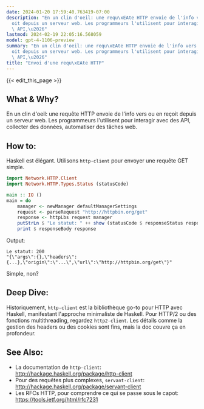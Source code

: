 ```yaml
---
date: 2024-01-20 17:59:40.763419-07:00
description: "En un clin d'oeil: une requ\xEAte HTTP envoie de l'info vers ou en re\xE7\
  oit depuis un serveur web. Les programmeurs l'utilisent pour interagir avec des\
  \ API,\u2026"
lastmod: 2024-02-19 22:05:16.568059
model: gpt-4-1106-preview
summary: "En un clin d'oeil: une requ\xEAte HTTP envoie de l'info vers ou en re\xE7\
  oit depuis un serveur web. Les programmeurs l'utilisent pour interagir avec des\
  \ API,\u2026"
title: "Envoi d'une requ\xEAte HTTP"
---
```


{{< edit_this_page >}}

## What & Why?
En un clin d'oeil: une requête HTTP envoie de l'info vers ou en reçoit depuis un serveur web. Les programmeurs l'utilisent pour interagir avec des API, collecter des données, automatiser des tâches web. 

## How to:
Haskell est élégant. Utilisons `http-client` pour envoyer une requête GET simple.

```Haskell
import Network.HTTP.Client
import Network.HTTP.Types.Status (statusCode)

main :: IO ()
main = do
    manager <- newManager defaultManagerSettings
    request <- parseRequest "http://httpbin.org/get"
    response <- httpLbs request manager
    putStrLn $ "Le statut: " ++ show (statusCode $ responseStatus response)
    print $ responseBody response
```

Output:
```
Le statut: 200
"{\"args\":{},\"headers\":{...},\"origin\":\"...\",\"url\":\"http://httpbin.org/get\"}"
```
Simple, non?

## Deep Dive:
Historiquement, `http-client` est la bibliothèque go-to pour HTTP avec Haskell, manifestant l'approche minimaliste de Haskell. Pour HTTP/2 ou des fonctions multithreading, regardez `http2-client`. Les détails comme la gestion des headers ou des cookies sont fins, mais la doc couvre ça en profondeur.

## See Also:
- La documentation de `http-client`: http://hackage.haskell.org/package/http-client
- Pour des requêtes plus complexes, `servant-client`: http://hackage.haskell.org/package/servant-client
- Les RFCs HTTP, pour comprendre ce qui se passe sous le capot: https://tools.ietf.org/html/rfc7231
